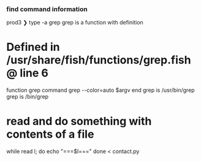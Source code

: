 ### find command information

prod3 ❯ type -a grep
grep is a function with definition

# Defined in /usr/share/fish/functions/grep.fish @ line 6

function grep
command grep --color=auto \$argv
end
grep is /usr/bin/grep
grep is /bin/grep

# read and do something with contents of a file

while read l; do
echo "===\$l==="
done < contact.py
